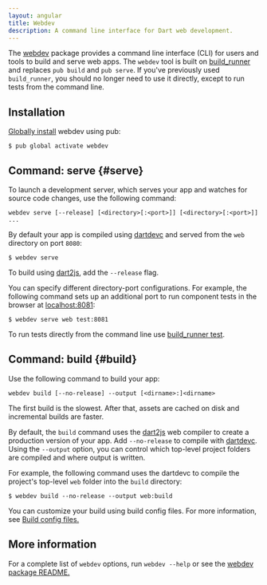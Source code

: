 ```yaml
---
layout: angular
title: Webdev
description: A command line interface for Dart web development.
---
```


The [webdev][] package provides a command line interface (CLI) for users and
tools to build and serve web apps.
The `webdev` tool is built on [build_runner][] and replaces `pub build` and `pub
serve`. If you've previously used `build_runner`, you should no longer need to
use it directly, except to run tests from the command line.

## Installation

[Globally install][] webdev using pub:

```terminal
$ pub global activate webdev
```

[Globally install]: {{site.dartlang}}/tools/pub/cmd/pub-global

## Command: serve {#serve}

To launch a development server, which serves your app and watches for source
code changes, use the following command:

```
webdev serve [--release] [<directory>[:<port>]] [<directory>[:<port>]] ...
```

By default your app is compiled using [dartdevc][] and served from the `web`
directory on port `8080`:

```terminal
$ webdev serve
```

To build using [dart2js][], add the `--release` flag.

You can specify different directory-port configurations. For example, the
following command sets up an additional port to run component tests in the
browser at [localhost:8081](http://localhost:8081):

```terminal
$ webdev serve web test:8081
```

To run tests directly from the command line use [build_runner test][].

## Command: build {#build}

Use the following command to build your app:

```
webdev build [--no-release] --output [<dirname>:]<dirname>
```

The first build is the slowest. After that, assets are cached on disk and
incremental builds are faster.

By default, the `build` command uses the [dart2js][] web compiler to create a
production version of your app. Add `--no-release` to compile with [dartdevc][].
Using the `--output` option, you can control which top-level project folders are
compiled and where output is written.

For example, the following command uses the dartdevc to compile the project's
top-level `web` folder into the `build` directory:

```terminal
$ webdev build --no-release --output web:build
```

You can customize your build using build config files. For more information, see
[Build config files.](/tools/build_runner#config)

## More information

For a complete list of `webdev` options, run `webdev --help` or see the
[webdev package README.][webdev]

[build_runner]: /tools/build_runner
[build_runner test]: /tools/build_runner#test
[dart2js]: /tools/dart2js
[dartdevc]: /tools/dartdevc
[webdev]: https://pub.dartlang.org/packages/webdev

